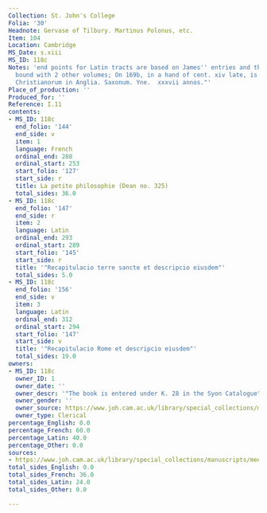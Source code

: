 ```yaml
---
Collection: St. John's College
Folia: '30'
Headnote: Gervase of Tilbury. Martinus Polonus, etc.
Item: 104
Location: Cambridge
MS_Date: s.xiii
MS_ID: 118c
Notes: 'end points for Latin tracts are based on James'' entries and therefore approximate;
  bound with 2 other volumes; On 169b, in a hand of cent. xiv late, is : Nomina Regum
  Christianorum in Anglia. Saxonum. Yne.  xxxvii annos."'
Place_of_production: ''
Produced_for: ''
Reference: I.11
contents:
- MS_ID: 118c
  end_folio: '144'
  end_side: v
  item: 1
  language: French
  ordinal_end: 288
  ordinal_start: 253
  start_folio: '127'
  start_side: r
  title: La petite philosophie (Dean no. 325)
  total_sides: 36.0
- MS_ID: 118c
  end_folio: '147'
  end_side: r
  item: 2
  language: Latin
  ordinal_end: 293
  ordinal_start: 289
  start_folio: '145'
  start_side: r
  title: '"Recapitulacio terre sancte et descripcio eiusdem"'
  total_sides: 5.0
- MS_ID: 118c
  end_folio: '156'
  end_side: v
  item: 3
  language: Latin
  ordinal_end: 312
  ordinal_start: 294
  start_folio: '147'
  start_side: v
  title: '"Recapitulacio Rome et descripcio eiusdem"'
  total_sides: 19.0
owners:
- MS_ID: 118c
  owner_ID: 1
  owner_date: ''
  owner_descr: '"The book is entered under K. 28 in the Syon Catalogue"'
  owner_gender: ''
  owner_source: https://www.joh.cam.ac.uk/library/special_collections/manuscripts/medieval_manuscripts/medman/I_11.htm
  owner_type: Clerical
percentage_English: 0.0
percentage_French: 60.0
percentage_Latin: 40.0
percentage_Other: 0.0
sources:
- https://www.joh.cam.ac.uk/library/special_collections/manuscripts/medieval_manuscripts/medman/I_11.htm
total_sides_English: 0.0
total_sides_French: 36.0
total_sides_Latin: 24.0
total_sides_Other: 0.0

---
```

